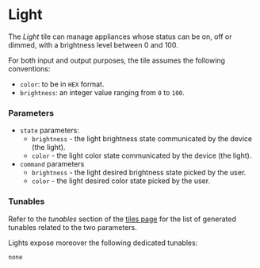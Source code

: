 # Light
The *Light* tile can manage appliances whose status can be on, off or dimmed, with a brightness level between 0 and 100. 

For both input and output purposes, the tile assumes the following conventions:

- `color`: to be in `HEX` format.
- `brightness`: an integer value ranging from `0` to `100`.
    
### Parameters
- `state` parameters:
    * `brightness` - the light brightness state communicated by the device (the light).
    * `color` - the light color state communicated by the device (the light).
- `command` parameters
    * `brightness` - the light desired brightness state picked by the user.
    * `color` - the light desired color state picked by the user.

### Tunables
Refer to the *tunables* section of the [tiles page](../tiles.md) for the list of generated tunables related to the two parameters.

Lights expose moreover the following dedicated tunables:

`none`